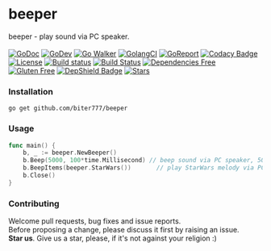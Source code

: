 # beeper
beeper - play sound via PC speaker.<br/><br/>
[![GoDoc](https://godoc.org/github.com/biter777/beeper?status.svg)](https://godoc.org/github.com/biter777/beeper)
[![GoDev](https://img.shields.io/badge/godev-reference-5b77b3)](https://pkg.go.dev/github.com/biter777/beeper?tab=doc)
[![Go Walker](https://img.shields.io/badge/gowalker-reference-5b77b3)](https://gowalker.org/github.com/biter777/beeper)
[![GolangCI](https://golangci.com/badges/github.com/biter777/beeper.svg?style=flat)](https://golangci.com/r/github.com/biter777/beeper)
[![GoReport](https://goreportcard.com/badge/github.com/biter777/beeper)](https://goreportcard.com/report/github.com/biter777/beeper)
[![Codacy Badge](https://api.codacy.com/project/badge/Grade/08eb1d2ff62e465091b3a288ae078a96)](https://www.codacy.com/manual/biter777/beeper?utm_source=github.com&amp;utm_medium=referral&amp;utm_content=biter777/beeper&amp;utm_campaign=Badge_Grade)
[![License](https://img.shields.io/badge/License-BSD%202--Clause-brightgreen.svg)](https://opensource.org/licenses/BSD-2-Clause)
[![Build status](https://ci.appveyor.com/api/projects/status/t9lpor9o8tpacpmr/branch/master?svg=true)](https://ci.appveyor.com/project/biter777/beeper/branch/master)
[![Build Status](https://github.com/go-vgo/robotgo/workflows/Go/badge.svg)](https://github.com/go-vgo/robotgo/commits/master)
[![Dependencies Free](https://img.shields.io/badge/dependencies-free-brightgreen)](https://pkg.go.dev/github.com/biter777/beeper?tab=imports)
[![Gluten Free](https://img.shields.io/badge/gluten-free-brightgreen)](https://www.scsglobalservices.com/services/gluten-free-certification)
[![DepShield Badge](https://depshield.sonatype.org/badges/biter777/beeper/depshield.svg)](https://depshield.github.io)
[![Stars](https://img.shields.io/github/stars/biter777/beeper?label=Please%20like%20us&style=social)](https://github.com/biter777/beeper/stargazers)

### Installation

    go get github.com/biter777/beeper

### Usage
```go
func main() {
	b, _ := beeper.NewBeeper()
	b.Beep(5000, 100*time.Millisecond) // beep sound via PC speaker, 5000 hz, 100 ms
	b.BeepItems(beeper.StarWars())       // play StarWars melody via PC speaker :)
	b.Close()
}
```

### Contributing

 Welcome pull requests, bug fixes and issue reports.<br/>
 Before proposing a change, please discuss it first by raising an issue.<br/>
 <b>Star us</b>. Give us a star, please, if it's not against your religion :)
